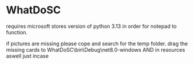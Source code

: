 # WhatDoSC
requires microsoft stores version of python 3.13 in order for notepad to function.

 if pictures are missing please cope and search for the temp folder. drag the missing cards to WhatDoSC\bin\Debug\net8.0-windows AND in resources aswell just incase
